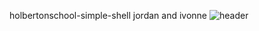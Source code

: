 holbertonschool-simple-shell
jordan and ivonne
![header](https://capsule-render.vercel.app/api?type=slice)
